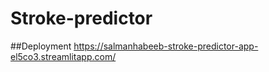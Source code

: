 # Stroke-predictor

##Deployment
https://salmanhabeeb-stroke-predictor-app-el5co3.streamlitapp.com/

